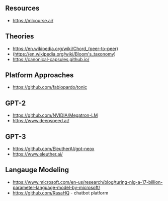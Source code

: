 

## Resources
* https://mlcourse.ai/

## Theories
* https://en.wikipedia.org/wiki/Chord_(peer-to-peer)
* (https://en.wikipedia.org/wiki/Bloom's_taxonomy)
* https://canonical-capsules.github.io/

## Platform Approaches
* https://github.com/fabiopardo/tonic

## GPT-2
* https://github.com/NVIDIA/Megatron-LM
* https://www.deepspeed.ai/

## GPT-3
* https://github.com/EleutherAI/gpt-neox
* https://www.eleuther.ai/

## Langauge Modeling
* https://www.microsoft.com/en-us/research/blog/turing-nlg-a-17-billion-parameter-language-model-by-microsoft/
* https://github.com/RasaHQ - chatbot platform